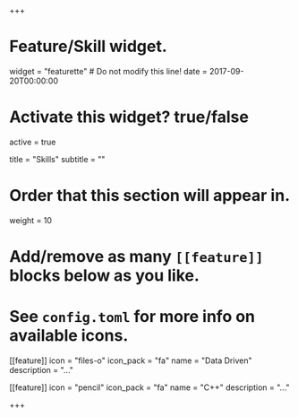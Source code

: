 +++
# Feature/Skill widget.
widget = "featurette"  # Do not modify this line!
date = 2017-09-20T00:00:00

# Activate this widget? true/false
active = true

title = "Skills"
subtitle = ""

# Order that this section will appear in.
weight = 10

# Add/remove as many `[[feature]]` blocks below as you like.
# See `config.toml` for more info on available icons.

[[feature]]
  icon = "files-o"
  icon_pack = "fa"
  name = "Data Driven"
  description = "..."
  
[[feature]]
  icon = "pencil"
  icon_pack = "fa"
  name = "C++"
  description = "..."

+++
